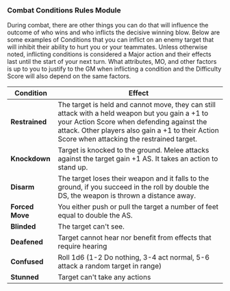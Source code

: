 ### Combat Conditions Rules Module
During combat, there are other things you can do that will influence the outcome of who wins and who inflicts the decisive winning blow. Below are some examples of Conditions that you can inflict on an enemy target that will inhibit their ability to hurt you or your teammates.  Unless otherwise noted, inflicting conditions is considered a Major action and their effects last until the start of your next turn. What attributes, MO, and other factors is up to you to justify to the GM when inflicting a condition and the Difficulty Score will also depend on the same factors.

| Condition   | Effect                                                                                                                                                                                                                                          |
| ----------- | ----------------------------------------------------------------------------------------------------------------------------------------------------------------------------------------------------------------------------------------------- |
| **Restrained**  | The target is held and cannot move, they can still attack with a held weapon but you gain a +1 to your Action Score when defending against the attack. Other players also gain a +1 to their Action Score when attacking the restrained target. |
| **Knockdown**   | Target is knocked to the ground.  Melee attacks against the target gain +1 AS. It takes an action to stand up.                                                                                                                                  |
| **Disarm**      | The target loses their weapon and it falls to the ground, if you succeed in the roll by double the DS, the weapon is thrown a distance away.                                                                                                    |
| **Forced Move** | You either push or pull the target a number of feet equal to double the AS.                                                                                                                                                                     |
| **Blinded**     | The target can't see.                                                                                                                                                                                                                           |
| **Deafened**    | Target cannot hear nor benefit from effects that require hearing                                                                                                                                                                                |
| **Confused**    | Roll 1d6 (1-2 Do nothing, 3-4 act normal, 5-6 attack a random target in range)                                                                                                                                                                  |
| **Stunned**     | Target can't take any actions   |

